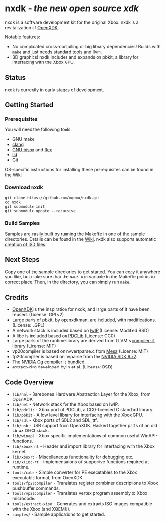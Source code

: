 nxdk - *the new open source xdk*
================================
nxdk is a software development kit for the original Xbox. nxdk is a revitalization of [OpenXDK](https://web.archive.org/web/20170624051336/http://openxdk.sourceforge.net:80/).

Notable features:
- No complicated cross-compiling or big library dependencies! Builds with `make` and just needs standard tools and llvm.
- 3D graphics! nxdk includes and expands on pbkit, a library for interfacing with the Xbox GPU.

Status
------
nxdk is currently in early stages of development.

Getting Started
---------------
### Prerequisites
You will need the following tools:
- GNU make
- [clang](http://clang.llvm.org/)
- [GNU bison](https://www.gnu.org/software/bison/) and [flex](http://flex.sourceforge.net/)
- [lld](http://lld.llvm.org/)
- [Git](http://git-scm.com/)

OS-specific instructions for installing these prerequisites can be found in the [Wiki](https://github.com/XboxDev/nxdk/wiki/Install-the-Prerequisites)

### Download nxdk
    git clone https://github.com/xqemu/nxdk.git
    cd nxdk
    git submodule init
    git submodule update --recursive

### Build Samples
Samples are easily built by running the Makefile in one of the sample directories. Details can be found in the [Wiki](https://github.com/XboxDev/nxdk/wiki/Build-a-Sample). nxdk also supports automatic [creation of ISO files](https://github.com/XboxDev/nxdk/wiki/Create-an-XISO).

Next Steps
----------
Copy one of the sample directories to get started. You can copy it anywhere you
like, but make sure that the `NXDK_DIR` variable in the Makefile points to
correct place. Then, in the directory, you can simply run `make`.

Credits
-------
- [OpenXDK](https://web.archive.org/web/20170624051336/http://openxdk.sourceforge.net:80/) is the inspiration for nxdk, and large parts of it have been reused. (License: GPLv2)
- Large parts of [pbkit](http://forums.xbox-scene.com/index.php?/topic/573524-pbkit), by openxdkman, are included, with modifications. (License: LGPL)
- A network stack is included based on [lwIP](http://savannah.nongnu.org/projects/lwip/) (License: Modified BSD)
- A libc is included based on [PDCLib](https://github.com/DevSolar/pdclib) (License: CC0)
- Large parts of the runtime library are derived from LLVM's [compiler-rt](https://compiler-rt.llvm.org/) library (License: MIT)
- vp20compiler is based on nvvertparse.c from [Mesa](http://www.mesa3d.org/) (License: MIT)
- fp20compiler is based on nvparse from the [NVIDIA SDK 9.52](https://www.nvidia.com/object/sdk-9.html).
- The [NVIDIA Cg compiler](https://developer.nvidia.com/cg-toolkit) is bundled.
- extract-xiso developed by in et al. (License: BSD)

Code Overview
-------------
* `lib/hal` - Barebones Hardware Abstraction Layer for the Xbox, from OpenXDK.
* `lib/net` - Network stack for the Xbox based on lwIP.
* `lib/pdclib` - Xbox port of PDCLib, a CC0-licensed C standard library.
* `lib/pbkit` - A low level library for interfacing with the Xbox GPU.
* `lib/sdl` - Xbox ports of SDL2 and SDL_ttf.
* `lib/usb` - USB support from OpenXDK. Hacked together parts of an old Linux OHCI stack.
* `lib/winapi` - Xbox specific implementations of common useful WinAPI-functions.
* `lib/xboxkrnl` - Header and import library for interfacing with the Xbox kernel.
* `lib/xboxrt` - Miscellaneous functionality for debugging etc.
* `lib/xlibc-rt` - Implementations of supportive functions required at runtime.
* `tools/cxbe` - Simple converter for PE executables to the Xbox executable format, from OpenXDK.
* `tools/fp20compiler` - Translates register combiner descriptions to Xbox pushbuffer commands.
* `tools/vp20compiler` - Translates vertex program assembly to Xbox microcode.
* `tools/extract-xiso` - Generates and extracts ISO images compatible with the Xbox (and XQEMU).
* `samples/` - Sample applications to get started.
